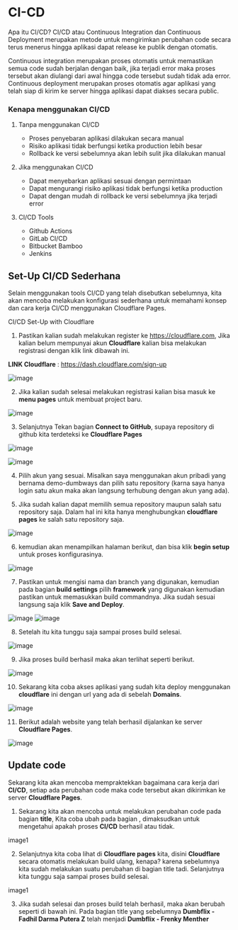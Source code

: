 # CI-CD

Apa itu CI/CD?​
CI/CD atau Continuous Integration dan Continuous Deployment merupakan metode untuk mengirimkan perubahan code secara terus menerus hingga aplikasi dapat release ke publik dengan otomatis.

Continuous integration merupakan proses otomatis untuk memastikan semua code sudah berjalan dengan baik, jika terjadi error maka proses tersebut akan diulangi dari awal hingga code tersebut sudah tidak ada error.
Continuous deployment merupakan proses otomatis agar aplikasi yang telah siap di kirim ke server hingga aplikasi dapat diakses secara public.

### Kenapa menggunakan CI/CD​

1. Tanpa menggunakan CI/CD​

    - Proses penyebaran aplikasi dilakukan secara manual
    - Risiko aplikasi tidak berfungsi ketika production lebih besar
    - Rollback ke versi sebelumnya akan lebih sulit jika dilakukan manual

2. Jika menggunakan CI/CD​

    - Dapat menyebarkan aplikasi sesuai dengan permintaan
    - Dapat mengurangi risiko aplikasi tidak berfungsi ketika production
    - Dapat dengan mudah di rollback ke versi sebelumnya jika terjadi error

3. CI/CD Tools​

    - Github Actions
    - GitLab CI/CD
    - Bitbucket Bamboo
    - Jenkins



## Set-Up CI/CD Sederhana

Selain menggunakan tools CI/CD yang telah disebutkan sebelumnya, kita akan mencoba melakukan konfigurasi sederhana untuk memahami konsep dan cara kerja CI/CD menggunakan Cloudflare Pages.

CI/CD Set-Up with Cloudflare​
1. Pastikan kalian sudah melakukan register ke https://cloudflare.com, Jika kalian belum mempunyai akun __Cloudflare__ kalian bisa melakukan registrasi dengan klik link dibawah ini.

__LINK Cloudflare__ : https://dash.cloudflare.com/sign-up

![image](https://user-images.githubusercontent.com/40049149/187872014-5075669a-2218-4860-a070-62232379eac6.png)

2. Jika kalian sudah selesai melakukan registrasi kalian bisa masuk ke __menu pages__ untuk membuat project baru.

![image](https://user-images.githubusercontent.com/40049149/187875794-8cc2d920-5519-4c17-9fb6-05cb4ba45b26.png)

3. Selanjutnya Tekan bagian __Connect to GitHub__, supaya repository di github kita terdeteksi ke __Cloudflare Pages__

![image](https://user-images.githubusercontent.com/40049149/187875980-db7dbcce-e998-433c-9352-f235a56919b1.png)

![image](https://user-images.githubusercontent.com/40049149/187876526-b83688c2-543c-490d-907c-ed6418082622.png)

4. Pilih akun yang sesuai. Misalkan saya menggunakan akun pribadi yang bernama demo-dumbways dan pilih satu repository (karna saya hanya login satu akun maka akan langsung terhubung dengan akun yang ada).

5. Jika sudah kalian dapat memilih semua repository maupun salah satu repository saja. Dalam hal ini kita hanya menghubungkan __cloudflare pages__ ke salah satu repository saja.

![image](https://user-images.githubusercontent.com/40049149/187876924-407f2140-cdde-43a0-aa08-9f10fbccbbe9.png)

6. kemudian akan menampilkan halaman berikut, dan bisa klik __begin setup__ untuk proses konfigurasinya.

![image](https://user-images.githubusercontent.com/40049149/187877966-82ecda2a-4b94-4614-81f1-b9f0c79bd0b0.png)

7. Pastikan untuk mengisi nama dan branch yang digunakan, kemudian pada bagian __build settings__ pilih __framework__ yang digunakan kemudian pastikan untuk memasukkan build commandnya. Jika sudah sesuai langsung saja klik __Save and Deploy__.

![image](https://user-images.githubusercontent.com/40049149/187878040-ef1e54a6-6ecf-4d8d-bc9c-b951813f62d8.png)
![image](https://user-images.githubusercontent.com/40049149/187878282-5264b18f-bfe8-44d2-a32f-ed0aa23b557f.png)

8. Setelah itu kita tunggu saja sampai proses build selesai.

![image](https://user-images.githubusercontent.com/40049149/187878496-5dc0b442-9655-4f60-8832-cf12651163f1.png)

9. Jika proses build berhasil maka akan terlihat seperti berikut.

![image](https://user-images.githubusercontent.com/40049149/187879623-bdbce44d-c63c-4661-aafe-68af81c507e6.png)

10. Sekarang kita coba akses aplikasi yang sudah kita deploy menggunakan __cloudflare__ ini dengan url yang ada di sebelah __Domains__.

![image](https://user-images.githubusercontent.com/40049149/187880171-d37619d2-19cb-4e1e-a3d6-d96fa0fdb304.png)

11. Berikut adalah website yang telah berhasil dijalankan ke server __Cloudflare Pages__.

![image](https://user-images.githubusercontent.com/40049149/187880382-fe3a7ba7-77f6-4c98-a581-aa35385fb69e.png)

## Update code​

Sekarang kita akan mencoba mempraktekkan bagaimana cara kerja dari __CI/CD__, setiap ada perubahan code maka code tersebut akan dikirimkan ke server __Cloudflare Pages__.

1. Sekarang kita akan mencoba untuk melakukan perubahan code pada bagian __title__, Kita coba ubah pada bagian __<title> ... </title>__, dimaksudkan untuk mengetahui apakah proses __CI/CD__ berhasil atau tidak.

image1

2. Selanjutnya kita coba lihat di __Cloudflare pages__ kita, disini __Cloudflare__ secara otomatis melakukan build ulang, kenapa? karena sebelumnya kita sudah melakukan suatu perubahan di bagian title tadi. Selanjutnya kita tunggu saja sampai proses build selesai.

image1

3. Jika sudah selesai dan proses build telah berhasil, maka akan berubah seperti di bawah ini. Pada bagian title yang sebelumnya __Dumbflix - Fadhil Darma Putera Z__ telah menjadi __Dumbflix - Frenky Menther__






